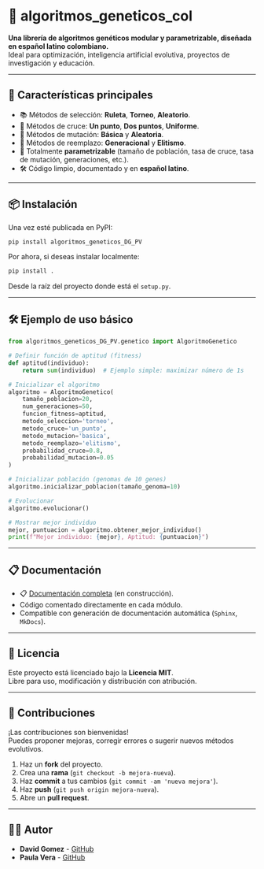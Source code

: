 # 🧬 algoritmos_geneticos_col

**Una librería de algoritmos genéticos modular y parametrizable, diseñada en español latino colombiano.**  
Ideal para optimización, inteligencia artificial evolutiva, proyectos de investigación y educación.

---

## 🚀 Características principales

- 📚 Métodos de selección: **Ruleta**, **Torneo**, **Aleatorio**.
- 🔀 Métodos de cruce: **Un punto**, **Dos puntos**, **Uniforme**.
- 🧬 Métodos de mutación: **Básica** y **Aleatoria**.
- 🔄 Métodos de reemplazo: **Generacional** y **Elitismo**.
- 🎯 Totalmente **parametrizable** (tamaño de población, tasa de cruce, tasa de mutación, generaciones, etc.).
- 🛠️ Código limpio, documentado y en **español latino**.

---

## 📦 Instalación

Una vez esté publicada en PyPI:

```bash
pip install algoritmos_geneticos_DG_PV
```

Por ahora, si deseas instalar localmente:

```bash
pip install .
```
Desde la raíz del proyecto donde está el `setup.py`.

---

## 🛠️ Ejemplo de uso básico

```python
from algoritmos_geneticos_DG_PV.genetico import AlgoritmoGenetico

# Definir función de aptitud (fitness)
def aptitud(individuo):
    return sum(individuo)  # Ejemplo simple: maximizar número de 1s

# Inicializar el algoritmo
algoritmo = AlgoritmoGenetico(
    tamaño_poblacion=20,
    num_generaciones=50,
    funcion_fitness=aptitud,
    metodo_seleccion='torneo',
    metodo_cruce='un_punto',
    metodo_mutacion='basica',
    metodo_reemplazo='elitismo',
    probabilidad_cruce=0.8,
    probabilidad_mutacion=0.05
)

# Inicializar población (genomas de 10 genes)
algoritmo.inicializar_poblacion(tamaño_genoma=10)

# Evolucionar
algoritmo.evolucionar()

# Mostrar mejor individuo
mejor, puntuacion = algoritmo.obtener_mejor_individuo()
print(f"Mejor individuo: {mejor}, Aptitud: {puntuacion}")
```

---

## 📋 Documentación

- 📋 [Documentación completa](https://github.com/oxgerrero/algoritmos_geneticos_DG_PV/wiki) (en construcción).
- Código comentado directamente en cada módulo.
- Compatible con generación de documentación automática (`Sphinx`, `MkDocs`).

---

## 📄 Licencia

Este proyecto está licenciado bajo la **Licencia MIT**.  
Libre para uso, modificación y distribución con atribución.

---

## 🤝 Contribuciones

¡Las contribuciones son bienvenidas!  
Puedes proponer mejoras, corregir errores o sugerir nuevos métodos evolutivos.

1. Haz un **fork** del proyecto.
2. Crea una **rama** (`git checkout -b mejora-nueva`).
3. Haz **commit** a tus cambios (`git commit -am 'nueva mejora'`).
4. Haz **push** (`git push origin mejora-nueva`).
5. Abre un **pull request**.

---

## 👨‍💻 Autor

- **David Gomez** - [GitHub](https://github.com/oxgerrero/)
- **Paula Vera** - [GitHub](https://github.com/paulav14/)
 
